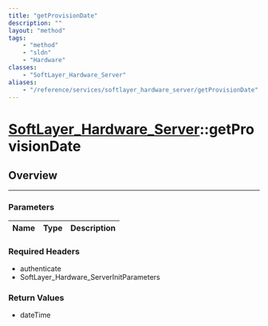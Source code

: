 ```yaml
---
title: "getProvisionDate"
description: ""
layout: "method"
tags:
    - "method"
    - "sldn"
    - "Hardware"
classes:
    - "SoftLayer_Hardware_Server"
aliases:
    - "/reference/services/softlayer_hardware_server/getProvisionDate"
---
```

# [SoftLayer_Hardware_Server](/reference/services/SoftLayer_Hardware_Server)::getProvisionDate





## Overview 


-----

### Parameters 
|Name | Type | Description |
| --- | --- | --- |


### Required Headers
* authenticate
* SoftLayer_Hardware_ServerInitParameters


### Return Values
* dateTime




